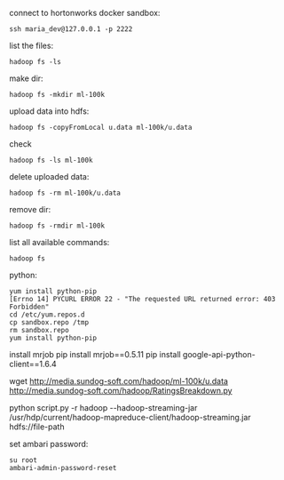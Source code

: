 connect to hortonworks docker sandbox:
```
ssh maria_dev@127.0.0.1 -p 2222
```
list the files:
```
hadoop fs -ls
```
make dir:
```
hadoop fs -mkdir ml-100k
```
upload data into hdfs:
```
hadoop fs -copyFromLocal u.data ml-100k/u.data
```
check
```
hadoop fs -ls ml-100k
```
delete uploaded data:
```
hadoop fs -rm ml-100k/u.data
```
remove dir:
```
hadoop fs -rmdir ml-100k
```
list all available commands:
```
hadoop fs
```

python:
```
yum install python-pip
[Errno 14] PYCURL ERROR 22 - "The requested URL returned error: 403 Forbidden"
cd /etc/yum.repos.d
cp sandbox.repo /tmp
rm sandbox.repo
yum install python-pip
```
install mrjob
pip install mrjob==0.5.11
pip install google-api-python-client==1.6.4

wget http://media.sundog-soft.com/hadoop/ml-100k/u.data
http://media.sundog-soft.com/hadoop/RatingsBreakdown.py

python script.py -r hadoop --hadoop-streaming-jar /usr/hdp/current/hadoop-mapreduce-client/hadoop-streaming.jar hdfs://file-path

set ambari password:
```
su root
ambari-admin-password-reset
```
